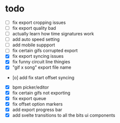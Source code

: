 # todo

- [ ] fix export cropping issues
- [ ] fix export quality bad
- [ ] actually learn how time signatures work
- [ ] add auto speed setting
- [ ] add mobile suppport
- [ ] fix certain gifs corrupted export
- [x] fix export syncing issues
- [x] fix funny circuit line thingies
- [x] "gif x song" export file name
- [o] add fix start offset syncing
- [x] bpm picker/editor
- [x] fix certain gifs not exporting
- [x] fix export queue
- [x] fix offset option markers
- [x] add export progress bar
- [x] add svelte transitions to all the bits ui components
